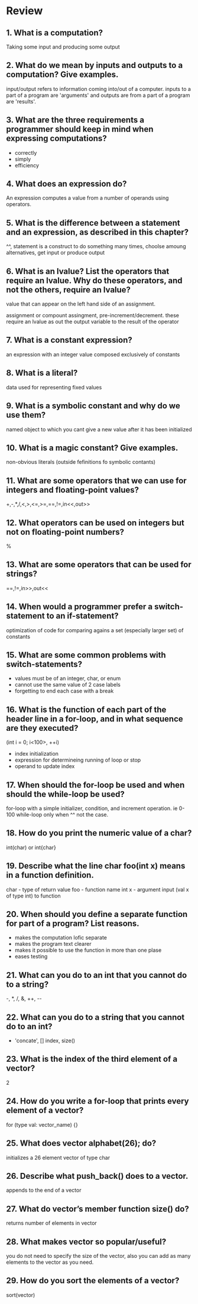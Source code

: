 # Review

## 1. What is a computation?

Taking some input and producing some output

## 2. What do we mean by inputs and outputs to a computation? Give examples.

input/output refers to information coming into/out of a computer. inputs to a part of a program are 'arguments' and outputs are from a part of a program are 'results'.

## 3. What are the three requirements a programmer should keep in mind when expressing computations?

- correctly
- simply
- efficiency

## 4. What does an expression do?

An expression computes a value from a number of operands using operators.

## 5. What is the difference between a statement and an expression, as described in this chapter?

^^, statement is a construct to do something many times, choolse amoung alternatives, get input or produce output

## 6. What is an lvalue? List the operators that require an lvalue. Why do these operators, and not the others, require an lvalue?

value that can appear on the left hand side of an assignment.

assignment or compount assingment, pre-increment/decrement. these require an lvalue as out the output variable to the result of the operator 

## 7. What is a constant expression?

an expression with an integer value composed exclusively of constants

## 8. What is a literal?

data used for representing fixed values

## 9. What is a symbolic constant and why do we use them?

named object to which you cant give a new value after it has been initialized

## 10. What is a magic constant? Give examples.

non-obvious literals (outside fefinitions fo symbolic contants)

## 11. What are some operators that we can use for integers and floating-point values?

+,-,*,/,<,>,<=,>=,==,!=,in<<,out>>

## 12. What operators can be used on integers but not on floating-point numbers?

%

## 13. What are some operators that can be used for strings?

==,!=,in>>,out<<

## 14. When would a programmer prefer a switch-statement to an if-statement?

optimization of code for comparing agains a set (especially larger set) of constants

## 15. What are some common problems with switch-statements?

- values must be of an integer, char, or enum
- cannot use the same value of 2 case labels
- forgetting to end each case with a break

## 16. What is the function of each part of the header line in a for-loop, and in what sequence are they executed?

(int i = 0; i<100>, ++i)
- index initialization
- expression for determineing running of loop or stop
- operand to update index

## 17. When should the for-loop be used and when should the while-loop be used?

for-loop with a simple initializer, condition, and increment operation. ie 0-100
while-loop only when ^^ not the case.

## 18. How do you print the numeric value of a char?

int(char) or int{char}

## 19. Describe what the line char foo(int x) means in a function definition.

char - type of return value
foo - function name
int x - argument input (val x of type int) to function

## 20. When should you define a separate function for part of a program? List reasons.

- makes the computation lofic separate
- makes the program text clearer
- makes it possible to use the function in more than one plase
- eases testing

## 21. What can you do to an int that you cannot do to a string?

-, *, /, &, ++, --

## 22. What can you do to a string that you cannot do to an int?

+ 'concate', [] index, size()

## 23. What is the index of the third element of a vector?

2

## 24. How do you write a for-loop that prints every element of a vector?

for (type val: vector_name) {}

## 25. What does vector<char> alphabet(26); do?

initializes a 26 element vector of type char

## 26. Describe what push_back() does to a vector.

appends to the end of a vector

## 27. What do vector’s member function size() do?

returns number of elements in vector

## 28. What makes vector so popular/useful?

you do not need to specify the size of the vector, also you can add as many elements to the vector as you need.

## 29. How do you sort the elements of a vector?

sort(vector)
